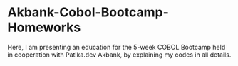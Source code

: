 # Akbank-Cobol-Bootcamp-Homeworks
Here, I am presenting an education for the 5-week COBOL Bootcamp held in cooperation with Patika.dev Akbank, by explaining my codes in all details.
